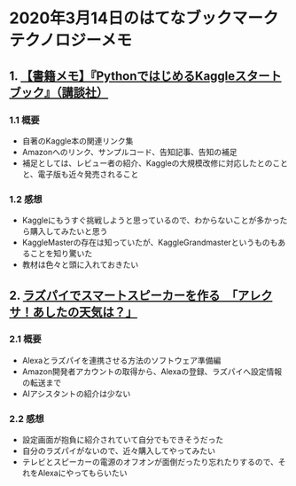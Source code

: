# 2020年3月14日のはてなブックマークテクノロジーメモ

## 1. [【書籍メモ】『PythonではじめるKaggleスタートブック』（講談社）](https://upura.hatenablog.com/entry/2020/03/14/090300)

### 1.1 概要

- 自著のKaggle本の関連リンク集
- Amazonへのリンク、サンプルコード、告知記事、告知の補足
- 補足としては、レビュー者の紹介、Kaggleの大規模改修に対応したとのことと、電子版も近々発売されること

### 1.2 感想

- Kaggleにもうすぐ挑戦しようと思っているので、わからないことが多かったら購入してみたいと思う
- KaggleMasterの存在は知っていたが、KaggleGrandmasterというものもあることを知り驚いた
- 教材は色々と頭に入れておきたい

## 2. [ラズパイでスマートスピーカーを作る　「アレクサ！あしたの天気は？」](https://www.itmedia.co.jp/news/articles/2003/13/news023.html)

### 2.1 概要

- Alexaとラズパイを連携させる方法のソフトウェア準備編
- Amazon開発者アカウントの取得から、Alexaの登録、ラズパイへ設定情報の転送まで
- AIアシスタントの紹介は少ない

### 2.2 感想

- 設定画面が抱負に紹介されていて自分でもできそうだった
- 自分のラズパイがないので、近々購入してやってみたい
- テレビとスピーカーの電源のオフオンが面倒だったり忘れたりするので、それをAlexaにやってもらいたい

